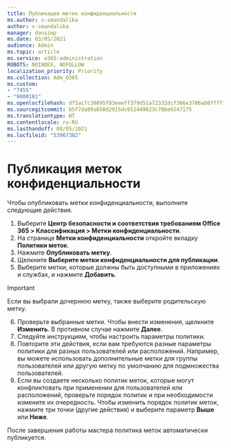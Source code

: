 ```yaml
---
title: Публикация меток конфиденциальности
ms.author: v-smandalika
author: v-smandalika
manager: dansimp
ms.date: 03/05/2021
audience: Admin
ms.topic: article
ms.service: o365-administration
ROBOTS: NOINDEX, NOFOLLOW
localization_priority: Priority
ms.collection: Adm_O365
ms.custom:
- "7455"
- "9000181"
ms.openlocfilehash: df5acfc38095f03eeeff379d51a72332dcf366e3786ab0ff7ffcd655cbafd1cf
ms.sourcegitcommit: b5f7da89a650d2915dc652449623c78be6247175
ms.translationtype: HT
ms.contentlocale: ru-RU
ms.lasthandoff: 08/05/2021
ms.locfileid: "53967382"
---
```

# <a name="publish-sensitivity-labels"></a>Публикация меток конфиденциальности

Чтобы опубликовать метки конфиденциальности, выполните следующие действия.

1. Выберите **Центр безопасности и соответствия требованиям Office 365 > Классификация > Метки конфиденциальности**.
2. На странице **Метки конфиденциальности** откройте вкладку **Политики меток**.
3. Нажмите **Опубликовать метку**.
4. Щелкните **Выберите метки конфиденциальности для публикации**. 
5. Выберите метки, которые должны быть доступными в приложениях и службах, и нажмите **Добавить**.
> [!IMPORTANT]
> Если вы выбрали дочернюю метку, также выберите родительскую метку.
6. Проверьте выбранные метки. Чтобы внести изменения, щелкните **Изменить**. В противном случае нажмите **Далее**.
7. Следуйте инструкциям, чтобы настроить параметры политики.
8. Повторите эти действия, если вам требуются разные параметры политики для разных пользователей или расположений. Например, вы можете использовать дополнительные метки для группы пользователей или другую метку по умолчанию для подмножества пользователей.
9. Если вы создаете несколько политик меток, которые могут конфликтовать при применении для пользователей или расположений, проверьте порядок политик и при необходимости измените их очередность. Чтобы изменить порядок политик меток, нажмите три точки (другие действия) и выберите параметр **Выше** или **Ниже**.

После завершения работы мастера политика меток автоматически публикуется.

